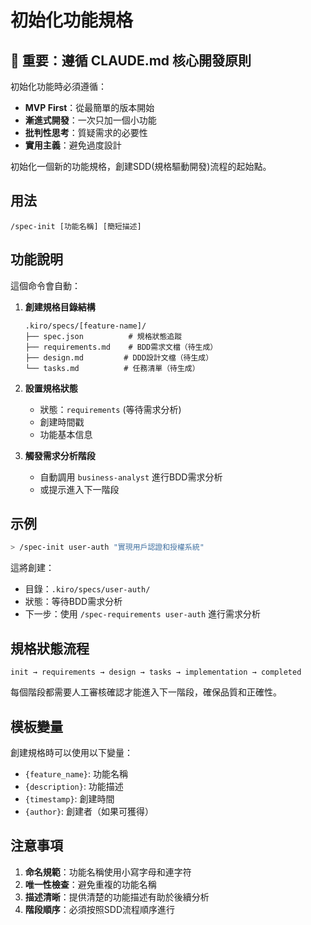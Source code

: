 # 初始化功能規格

## 🚨 重要：遵循 CLAUDE.md 核心開發原則

初始化功能時必須遵循：
- **MVP First**：從最簡單的版本開始
- **漸進式開發**：一次只加一個小功能
- **批判性思考**：質疑需求的必要性
- **實用主義**：避免過度設計

初始化一個新的功能規格，創建SDD(規格驅動開發)流程的起始點。

## 用法
`/spec-init [功能名稱] [簡短描述]`

## 功能說明

這個命令會自動：

1. **創建規格目錄結構**
   ```
   .kiro/specs/[feature-name]/
   ├── spec.json          # 規格狀態追蹤
   ├── requirements.md    # BDD需求文檔（待生成）
   ├── design.md         # DDD設計文檔（待生成）
   └── tasks.md          # 任務清單（待生成）
   ```

2. **設置規格狀態**
   - 狀態：`requirements` (等待需求分析)
   - 創建時間戳
   - 功能基本信息

3. **觸發需求分析階段**
   - 自動調用 `business-analyst` 進行BDD需求分析
   - 或提示進入下一階段

## 示例

```bash
> /spec-init user-auth "實現用戶認證和授權系統"
```

這將創建：
- 目錄：`.kiro/specs/user-auth/`
- 狀態：等待BDD需求分析
- 下一步：使用 `/spec-requirements user-auth` 進行需求分析

## 規格狀態流程

```
init → requirements → design → tasks → implementation → completed
```

每個階段都需要人工審核確認才能進入下一階段，確保品質和正確性。

## 模板變量

創建規格時可以使用以下變量：
- `{feature_name}`: 功能名稱
- `{description}`: 功能描述
- `{timestamp}`: 創建時間
- `{author}`: 創建者（如果可獲得）

## 注意事項

1. **命名規範**：功能名稱使用小寫字母和連字符
2. **唯一性檢查**：避免重複的功能名稱
3. **描述清晰**：提供清楚的功能描述有助於後續分析
4. **階段順序**：必須按照SDD流程順序進行